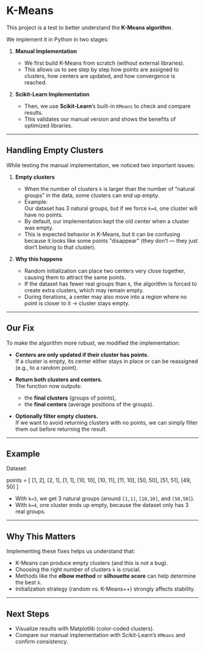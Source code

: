# K-Means

This project is a test to better understand the **K-Means algorithm**.

We implement it in Python in two stages:

1. **Manual Implementation**  
   - We first build K-Means from scratch (without external libraries).  
   - This allows us to see step by step how points are assigned to clusters, how centers are updated, and how convergence is reached.

2. **Scikit-Learn Implementation**  
   - Then, we use **Scikit-Learn**’s built-in `KMeans` to check and compare results.  
   - This validates our manual version and shows the benefits of optimized libraries.

---

##  Handling Empty Clusters

While testing the manual implementation, we noticed two important issues:

1. **Empty clusters**  
   - When the number of clusters `k` is larger than the number of “natural groups” in the data, some clusters can end up empty.  
   - Example:  
     Our dataset has 3 natural groups, but if we force `k=4`, one cluster will have no points.  
   - By default, our implementation kept the old center when a cluster was empty.  
   - This is expected behavior in K-Means, but it can be confusing because it looks like some points "disappear" (they don’t — they just don’t belong to that cluster).

2. **Why this happens**  
   - Random initialization can place two centers very close together, causing them to attract the same points.  
   - If the dataset has fewer real groups than `k`, the algorithm is forced to create extra clusters, which may remain empty.  
   - During iterations, a center may also move into a region where no point is closer to it → cluster stays empty.

---

## Our Fix

To make the algorithm more robust, we modified the implementation:

- **Centers are only updated if their cluster has points.**  
  If a cluster is empty, its center either stays in place or can be reassigned (e.g., to a random point).  

- **Return both clusters and centers.**  
  The function now outputs:  
  - the **final clusters** (groups of points),  
  - the **final centers** (average positions of the groups).  

- **Optionally filter empty clusters.**  
  If we want to avoid returning clusters with no points, we can simply filter them out before returning the result.

---

## Example

Dataset:

points = [
[1, 2], [2, 1], [1, 1],
[10, 10], [10, 11], [11, 10],
[50, 50], [51, 51], [49, 50]
]

- With `k=3`, we get 3 natural groups (around `[1,1]`, `[10,10]`, and `[50,50]`).  
- With `k=4`, one cluster ends up empty, because the dataset only has 3 real groups.

---

## Why This Matters

Implementing these fixes helps us understand that:

- K-Means can produce empty clusters (and this is not a bug).  
- Choosing the right number of clusters `k` is crucial.  
- Methods like the **elbow method** or **silhouette score** can help determine the best `k`.  
- Initialization strategy (random vs. K-Means++) strongly affects stability.

---

## Next Steps

- Visualize results with Matplotlib (color-coded clusters).  
- Compare our manual implementation with Scikit-Learn’s `KMeans` and confirm consistency.
